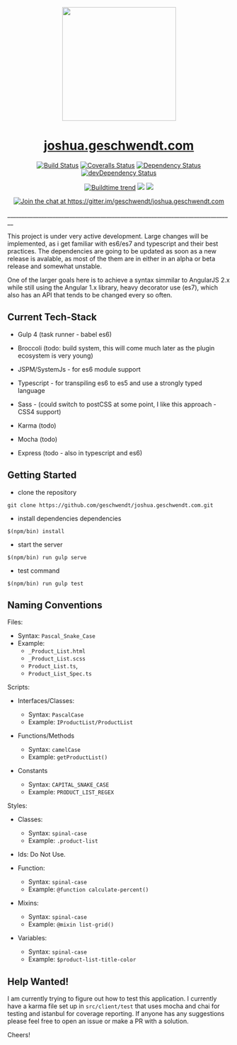 <p align="center">
  <a href="http://joshua.geschwendt.com">
    <img height="257" width="257" src="https://avatars0.githubusercontent.com/u/9220949?v=3&s=460">
  </a>
</p>

<h1 align="center"><a href="joshua.geschwendt.com">joshua.geschwendt.com</h1>

<p align="center">
  <a href="https://travis-ci.org/geschwendt/joshua.geschwendt.com"><img alt="Build Status" src="https://img.shields.io/travis/geschwendt/joshua.geschwendt.com/master.svg?style=flat"/></a>
  <a href="https://coveralls.io/r/geshwendt/joshua.geschwendt.com?branch=master"><img alt="Coveralls Status" src="http://img.shields.io/coveralls/geschwendt/joshua.geschwendt.com.svg?style=flat"/></a>
  <a href="https://david-dm.org/geschwendt/joshua.geschwendt.com"><img alt="Dependency Status" src="https://david-dm.org/geschwendt/joshua.geschwendt.com.svg?style=flat"/></a>
  <a href="https://david-dm.org/geschwendt/joshua.geschwendt.com#info=devDependencies"><img alt="devDependency Status" src="https://david-dm.org/geschwendt/joshua.geschwendt.com/dev-status.svg?style=flat"/></a>	  
</p>

<p align="center">
  <a href="https://buildtimetrend.herokuapp.com/dashboard/geschwendt/joshua.geschwendt.com/"><img alt="Buildtime trend" src="https://buildtimetrend.herokuapp.com/badge/geschwendt/joshua.geschwendt.com/latest"/></a>
  <a href="http://issuestats.com/github/geschwendt/joshua.geschwendt.com"><img src="http://issuestats.com/github/geschwendt/joshua.geschwendt.com/badge/pr?style=flat" /></a>
  <a href="http://issuestats.com/github/geschwendt/joshua.geschwendt.com"><img src="http://issuestats.com/github/geschwendt/joshua.geschwendt.com/badge/issue?style=flat" /></a>
</p>

<p align="center">
  <a href="https://gitter.im/geschwendt/joshua.geschwendt.com?utm_source=badge&utm_medium=badge&utm_campaign=pr-badge&utm_content=badge"><img alt="Join the chat at https://gitter.im/geschwendt/joshua.geschwendt.com" src="https://badges.gitter.im/Join%20Chat.svg"/></a>
</p>
________________________________________________________________________________

This project is under very active development. 
Large changes will be implemented, as i get familiar with es6/es7 and typescript and their best practices. 
The dependencies are going to be updated as soon as a new release is avalable, as most of the them are in either in an alpha or beta release and somewhat unstable.

One of the larger goals here is to achieve a syntax simmilar to AngularJS 2.x while still using the Angular 1.x library, heavy decorator use (es7), which also has an API that tends to be changed every so often.

## Current Tech-Stack

- Gulp 4 (task runner - babel es6)
- Broccoli (todo: build system, this will come much later as the plugin ecosystem is very young)
- JSPM/SystemJs - for es6 module support
- Typescript - for transpiling es6 to es5 and use a strongly typed language
- Sass - (could switch to postCSS at some point, I like this approach - CSS4 support)

- Karma (todo)
- Mocha (todo)

- Express (todo - also in typescript and es6) 

## Getting Started

- clone the repository
```shell
git clone https://github.com/geschwendt/joshua.geschwendt.com.git
```

- install dependencies dependencies
```shell
$(npm/bin) install
```

- start the server
```shell
$(npm/bin) run gulp serve
```

- test command
```
$(npm/bin) run gulp test
```

## Naming Conventions

Files:
  - Syntax: `Pascal_Snake_Case`
  - Example: 
    - `_Product_List.html`
    - `_Product_List.scss`
    - `Product_List.ts`, 
    - `Product_List_Spec.ts`

Scripts: 
  - Interfaces/Classes:
    - Syntax: `PascalCase`
    - Example: `IProductList/ProductList`
    
  - Functions/Methods
    - Syntax: `camelCase`
    - Example: `getProductList()`

  - Constants
    - Syntax: `CAPITAL_SNAKE_CASE`
    - Example: `PRODUCT_LIST_REGEX`
    
Styles: 
  - Classes:
    - Syntax: `spinal-case`
    - Example: `.product-list`
  
  - Ids: Do Not Use.

  - Function: 
    - Syntax: `spinal-case`
    - Example: `@function calculate-percent()`  
  
  - Mixins: 
    - Syntax: `spinal-case`
    - Example: `@mixin list-grid()`  
  
  - Variables: 
    - Syntax: `spinal-case`
    - Example: `$product-list-title-color`


## Help Wanted!

I am currently trying to figure out how to test this application. 
I currently have a karma file set up in `src/client/test` that uses mocha and chai for testing and istanbul for coverage reporting.
If anyone has any suggestions please feel free to open an issue or make a PR with a solution.

Cheers!
